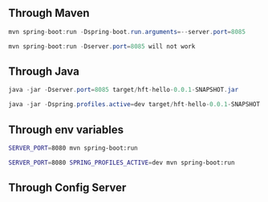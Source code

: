 ## Through Maven

```java
mvn spring-boot:run -Dspring-boot.run.arguments=--server.port=8085

mvn spring-boot:run -Dserver.port=8085 will not work
```

## Through Java

```java
java -jar -Dserver.port=8085 target/hft-hello-0.0.1-SNAPSHOT.jar

java -jar -Dspring.profiles.active=dev target/hft-hello-0.0.1-SNAPSHOT.jar
```

## Through env variables

```bash
SERVER_PORT=8080 mvn spring-boot:run

SERVER_PORT=8080 SPRING_PROFILES_ACTIVE=dev mvn spring-boot:run
``` 

## Through Config Server
